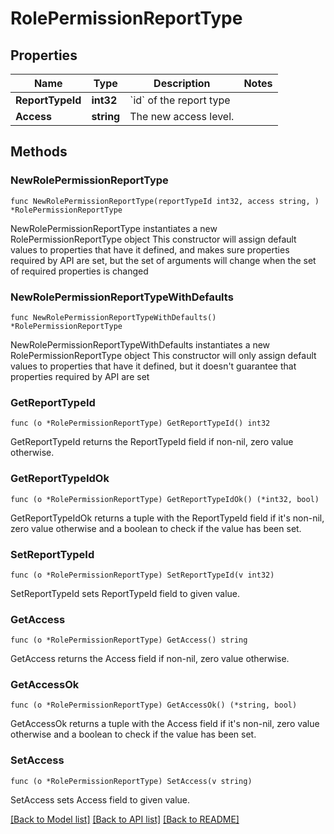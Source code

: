 # RolePermissionReportType

## Properties

Name | Type | Description | Notes
------------ | ------------- | ------------- | -------------
**ReportTypeId** | **int32** | &#x60;id&#x60; of the report type | 
**Access** | **string** | The new access level. | 

## Methods

### NewRolePermissionReportType

`func NewRolePermissionReportType(reportTypeId int32, access string, ) *RolePermissionReportType`

NewRolePermissionReportType instantiates a new RolePermissionReportType object
This constructor will assign default values to properties that have it defined,
and makes sure properties required by API are set, but the set of arguments
will change when the set of required properties is changed

### NewRolePermissionReportTypeWithDefaults

`func NewRolePermissionReportTypeWithDefaults() *RolePermissionReportType`

NewRolePermissionReportTypeWithDefaults instantiates a new RolePermissionReportType object
This constructor will only assign default values to properties that have it defined,
but it doesn't guarantee that properties required by API are set

### GetReportTypeId

`func (o *RolePermissionReportType) GetReportTypeId() int32`

GetReportTypeId returns the ReportTypeId field if non-nil, zero value otherwise.

### GetReportTypeIdOk

`func (o *RolePermissionReportType) GetReportTypeIdOk() (*int32, bool)`

GetReportTypeIdOk returns a tuple with the ReportTypeId field if it's non-nil, zero value otherwise
and a boolean to check if the value has been set.

### SetReportTypeId

`func (o *RolePermissionReportType) SetReportTypeId(v int32)`

SetReportTypeId sets ReportTypeId field to given value.


### GetAccess

`func (o *RolePermissionReportType) GetAccess() string`

GetAccess returns the Access field if non-nil, zero value otherwise.

### GetAccessOk

`func (o *RolePermissionReportType) GetAccessOk() (*string, bool)`

GetAccessOk returns a tuple with the Access field if it's non-nil, zero value otherwise
and a boolean to check if the value has been set.

### SetAccess

`func (o *RolePermissionReportType) SetAccess(v string)`

SetAccess sets Access field to given value.



[[Back to Model list]](../README.md#documentation-for-models) [[Back to API list]](../README.md#documentation-for-api-endpoints) [[Back to README]](../README.md)


